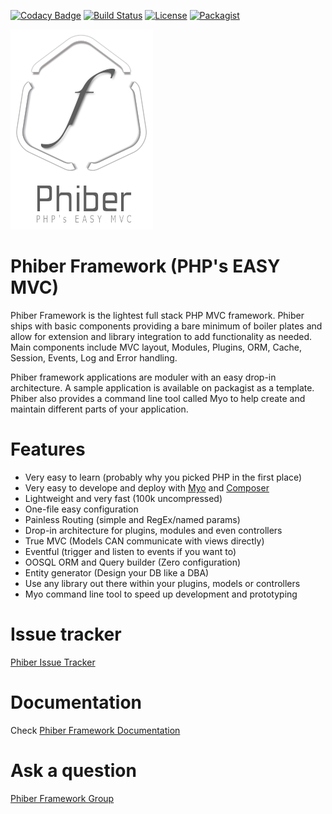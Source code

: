 [![Codacy Badge](https://www.codacy.com/project/badge/ed985cff360d44d0a27fc4a4961cf9f1)](https://www.codacy.com/app/ghoucine/phiber) [![Build Status](https://travis-ci.org/ghousseyn/phiber.png?branch=alpha)](https://travis-ci.org/ghousseyn/phiber) [![License](https://img.shields.io/github/license/ghousseyn/phiber.svg)](http://phibermit.mit-license.org/) [![Packagist](https://img.shields.io/packagist/v/phiber/phiber.svg)](https://packagist.org/packages/phiber/phiber) 


![Phiber Framework](logo.png)


Phiber Framework (PHP's EASY MVC)
===

Phiber Framework is the lightest full stack PHP MVC framework. Phiber ships with basic components providing a bare minimum of boiler plates and allow for extension and library integration to add functionality as needed. Main components include MVC layout, Modules, Plugins, ORM, Cache, Session, Events, Log and Error handling.

Phiber framework applications are moduler with an easy drop-in architecture. A sample application is available on packagist as a template. Phiber also provides a command line tool called Myo to help create and maintain different parts of your application.  

Features
===
- Very easy to learn (probably why you picked PHP in the first place)
- Very easy to develope and deploy with [Myo](https://github.com/ghousseyn/phiber-myo) and [Composer](https://getcomposer.org)
- Lightweight and very fast (100k uncompressed)
- One-file easy configuration
- Painless Routing (simple and RegEx/named params)
- Drop-in architecture for plugins, modules and even controllers
- True MVC (Models CAN communicate with views directly)
- Eventful (trigger and listen to events if you want to)
- OOSQL ORM and Query builder (Zero configuration)
- Entity generator (Design your DB like a DBA)
- Use any library out there within your plugins, models or controllers
- Myo command line tool to speed up development and prototyping


Issue tracker
==
[Phiber Issue Tracker](http://phiber.myjetbrains.com/youtrack/)

Documentation
===
Check [Phiber Framework Documentation](http://ghousseyn.github.io/phiber)

Ask a question
==
[Phiber Framework Group](https://groups.google.com/forum/#!forum/phiber)
